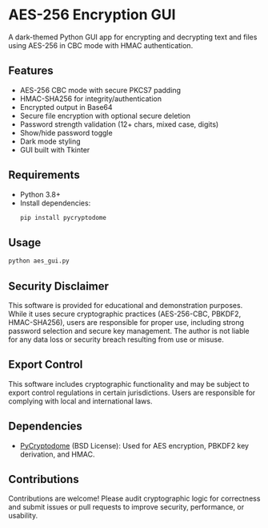 # AES-256 Encryption GUI

A dark-themed Python GUI app for encrypting and decrypting text and files using AES-256 in CBC mode with HMAC authentication.

## Features
- AES-256 CBC mode with secure PKCS7 padding
- HMAC-SHA256 for integrity/authentication
- Encrypted output in Base64
- Secure file encryption with optional secure deletion
- Password strength validation (12+ chars, mixed case, digits)
- Show/hide password toggle
- Dark mode styling
- GUI built with Tkinter

## Requirements
- Python 3.8+
- Install dependencies:
  ```bash
  pip install pycryptodome
  ```

## Usage
```bash
python aes_gui.py
```

## Security Disclaimer
This software is provided for educational and demonstration purposes. While it uses secure cryptographic practices (AES-256-CBC, PBKDF2, HMAC-SHA256), users are responsible for proper use, including strong password selection and secure key management. The author is not liable for any data loss or security breach resulting from use or misuse.

## Export Control
This software includes cryptographic functionality and may be subject to export control regulations in certain jurisdictions. Users are responsible for complying with local and international laws.

## Dependencies
- [PyCryptodome](https://www.pycryptodome.org/) (BSD License): Used for AES encryption, PBKDF2 key derivation, and HMAC.

## Contributions
Contributions are welcome! Please audit cryptographic logic for correctness and submit issues or pull requests to improve security, performance, or usability.
